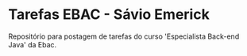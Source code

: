 # Tarefas EBAC - Sávio Emerick

Repositório para postagem de tarefas do curso 'Especialista Back-end Java' da Ebac.

